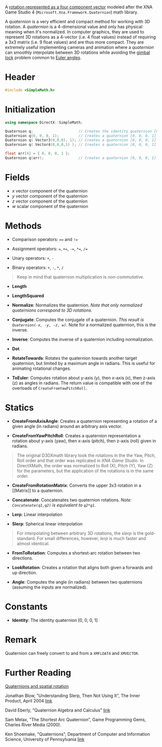 A [rotation represented as a four component vector](https://en.wikipedia.org/wiki/Quaternion) modeled after the XNA Game Studio 4 (``Microsoft.Xna.Framework.Quaternion``) math library.

A *quaternion* is a very efficient and compact method for working with 3D rotation. A *quaternion* is a 4-dimensional value and only has physical meaning when it's normalized. In computer graphics, they are used to represent 3D rotations as a 4-vector (i.e. 4 float values) instead of requiring a 3x3 matrix (i.e. 9 float values) and are thus more compact. They are extremely useful implementing cameras and animation where a *quaternion* can smoothly interpolate between 3D rotations while avoiding the [gimbal lock](https://en.wikipedia.org/wiki/Gimbal_lock) problem common to [Euler angles](https://en.wikipedia.org/wiki/Euler_angles). 

# Header
```cpp
#include <SimpleMath.h>
```

# Initialization

```cpp
using namespace DirectX::SimpleMath;

Quaternion q;                     // Creates the identity quaternion [0, 0, 0, 1]
Quaternion q(0, 0, 0, 1);         // Creates a quaternion [0, 0, 0, 1]
Quaternion q( Vector3(0,0,0), 1); // Creates a quaternion [0, 0, 0, 1]
Quaternion q( Vector4(0,0,0,1) ); // Creates a quaternion [0, 0, 0, 1]

float arr[4] = { 0, 0, 0, 1 };
Quaternion q(arr);                // Creates a quaternion [0, 0, 0, 1]
```

# Fields
* *x* vector component of the quaternion
* *y* vector component of the quaternion
* *z* vector component of the quaternion
* *w* scalar component of the quaternion

# Methods
* Comparison operators: ``==`` and ``!=``

* Assignment operators: ``=``, ``+=``, ``-=``, ``*=``, ``/=``

* Unary operators: ``+``, ``-``

* Binary operators: ``+``, ``-``, ``*``, ``/``

> Keep in mind that quaternion multiplication is *non-commutative*.

* **Length**

* **LengthSquared**

* **Normalize**: Normalizes the quaternion. _Note that only normalized quaternions correspond to 3D rotations._

* **Conjugate**: Computes the conjugate of a quaternion. _This result is ``Quaternion(-x, -y, -z, w)``._ Note for a normalized quaternion, this is the inverse.

* **Inverse**: Computes the inverse of a quaternion including normalization.

* **Dot**

* **RotateTowards**: Rotates the quaternion towards another target quaternion, but limited by a maximum angle in radians. This is useful for animating rotational changes.

* **ToEuler**: Computes rotation about y-axis (y), then x-axis (x), then z-axis (z) as angles in radians. The return value is compatible with one of the overloads of ``CreateFromYawPitchRoll``.

# Statics

* **CreateFromAxisAngle**: Creates a quaternion representing a rotation of a given angle (in radians) around an arbitrary axis vector.

* **CreateFromYawPitchRoll**: Creates a quaternion representation a rotation about y-axis (yaw), then x-axis (pitch), then z-axis (roll) given in radians.

> The original D3DXmath library took the rotations in the the Yaw, Pitch, Roll order and that order was replicated in *XNA Game Studio*. In DirectXMath, the order was normalized to Roll (X), Pitch (Y), Yaw (Z)  for the parameters, but the application of the rotations is in the same order.

* **CreateFromRotationMatrix**: Converts the upper 3x3 rotation in a [[Matrix]] to a quaternion.

* **Concatenate**: Concatenates two quaternion rotations. _Note: ``Concatenate(q1,q2)`` is equivalent to ``q2*q1``_.

* **Lerp**: Linear interpolation

* **Slerp**: Spherical linear interpolation

> For interpolating between arbitrary 3D rotations, the *slerp* is the gold-standard. For small differences, however, *lerp* is much faster and almost identical.

* **FromToRotation**: Computes a shortest-arc rotation between two directions.

* **LookRotation**: Creates a rotation that aligns both given a forwards and up direction.

* **Angle**: Computes the angle (in radians) between two quaternions (assuming the inputs are normalized).

# Constants
* **Identity**: The identity quaternion [0, 0, 0, 1]

# Remark
Quaternion can freely convert to and from a ``XMFLOAT4`` and ``XMVECTOR``.

# Further Reading
[Quaternions and spatial rotation](https://en.wikipedia.org/wiki/Quaternions_and_spatial_rotation)  

Jonathan Blow, "Understanding Slerp, Then Not Using It", The Inner Product, April 2004 [link](http://number-none.com/product/Understanding%20Slerp,%20Then%20Not%20Using%20It/)

David Eberly, "Quaternion Algebra and Calculus" [link](http://www.geometrictools.com/Documentation/Quaternions.pdf)

Sam Melax, "The Shortest Arc Quaternion", Game Programming Gems, Charles River Media (2000).

Ken Shoemake, "Quaternions", Department of Computer and Information Science, University of Pennsylvania [link](http://www.cs.ucr.edu/~vbz/resources/quatut.pdf)
